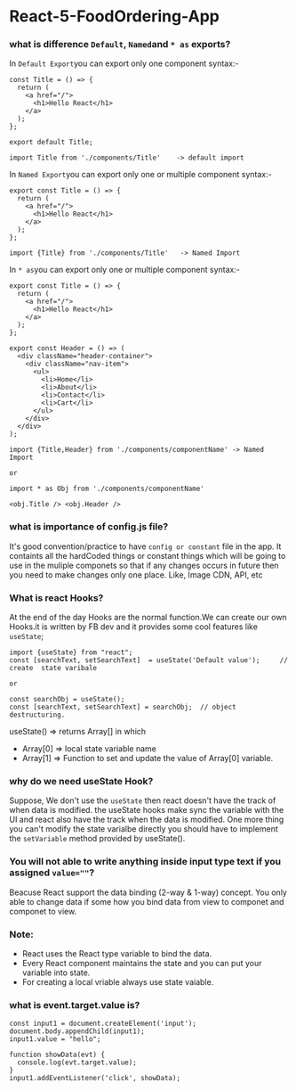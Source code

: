# React-5-FoodOrdering-App
### what is difference `Default`, `Named`and `* as` exports?
In `Default Export`you can export only one component syntax:-
```
const Title = () => {
  return (
    <a href="/">
      <h1>Hello React</h1>
    </a>
  );
};

export default Title; 
``` 
```
import Title from './components/Title'    -> default import
```
In `Named Export`you can export only one or multiple component syntax:-

```
export const Title = () => {
  return (
    <a href="/">
      <h1>Hello React</h1>
    </a>
  );
};
``` 
```
import {Title} from './components/Title'   -> Named Import 
```


In `* as`you can export only one or multiple component syntax:-

```
export const Title = () => {
  return (
    <a href="/">
      <h1>Hello React</h1>
    </a>
  );
};

export const Header = () => (
  <div className="header-container">
    <div className="nav-item">
      <ul>
        <li>Home</li>
        <li>About</li>
        <li>Contact</li>
        <li>Cart</li>
      </ul>
    </div>
  </div>
);
``` 
```
import {Title,Header} from './components/componentName' -> Named Import 

or 

import * as Obj from './components/componentName'

<obj.Title /> <obj.Header />
```

### what is importance of config.js file?

It's good convention/practice to have `config or constant` file in the app. It containts all the hardCoded things or constant things which will be going to use in the muliple componets so that if any changes occurs in future then you need to make changes only one place. Like, Image CDN, API, etc

### What is react Hooks? 
At the end of the day Hooks are the normal function.We can create our own Hooks.it is written by FB dev and it provides some cool features like `useState`;

```
import {useState} from "react";
const [searchText, setSearchText]  = useState('Default value');     // create  state varibale 

or

const searchObj = useState();
const [searchText, setSearchText] = searchObj;  // object destructuring.
```
useState() => returns Array[] in which 
- Array[0] => local state variable name
- Array[1] => Function to set and update the value of Array[0] variable.

### why do we need useState Hook?
Suppose, We don't use the `useState` then react doesn't have the track of when data is modified.
the useState hooks make sync the variable with the UI and react also have the track when the data is modified. One more thing you can't modify the state varialbe directly you should have to implement the `setVariable` method provided by useState().

### You will not able to write anything inside input type text if you assigned `value=""`?
Beacuse React support the data binding (2-way & 1-way) concept. You only able to change data if some how you bind data from view to componet and componet to view.

### Note: 
- React uses the React type variable to bind the data.
- Every React component maintains the state and you can put your variable into state.
- For creating a local vriable always use state vaiable. 

### what is event.target.value is? 
```
const input1 = document.createElement('input');
document.body.appendChild(input1);
input1.value = "hello";

function showData(evt) {
  console.log(evt.target.value);
}
input1.addEventListener('click', showData);
```
